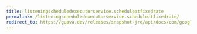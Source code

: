 ```yaml
---
title: listeningscheduledexecutorservice.scheduleatfixedrate
permalink: /listeningscheduledexecutorservice.scheduleatfixedrate/
redirect_to: https://guava.dev/releases/snapshot-jre/api/docs/com/google/common/util/concurrent/ListeningScheduledExecutorService.html#scheduleAtFixedRate-java.lang.Runnable-long-long-java.util.concurrent.TimeUnit-
---
```


